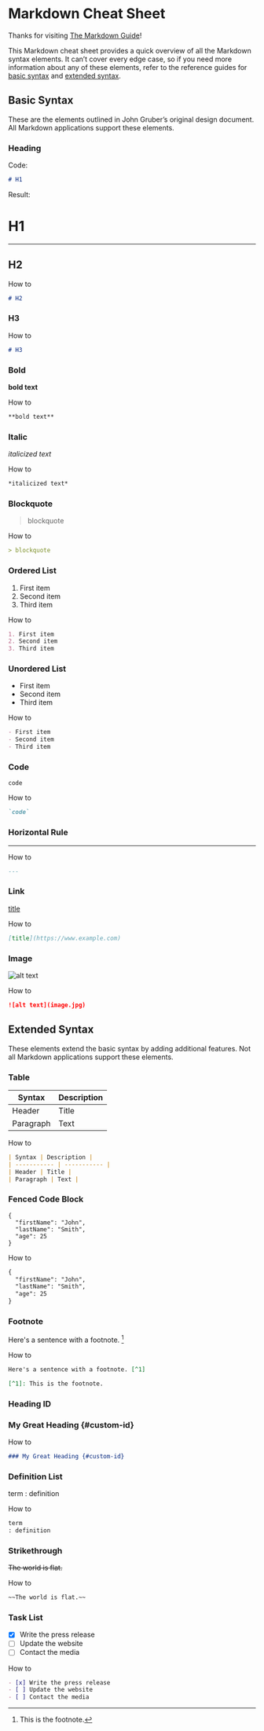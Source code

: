 # Markdown Cheat Sheet

Thanks for visiting [The Markdown Guide](https://www.markdownguide.org)!

This Markdown cheat sheet provides a quick overview of all the Markdown syntax elements. It can’t cover every edge case, so if you need more information about any of these elements, refer to the reference guides for [basic syntax](https://www.markdownguide.org/basic-syntax) and [extended syntax](https://www.markdownguide.org/extended-syntax).

## Basic Syntax

These are the elements outlined in John Gruber’s original design document. All Markdown applications support these elements.

### Heading


Code:
```markdown
# H1
```

Result:
# H1

---
## H2

How to 
```markdown
# H2
```

### H3

How to 
```markdown
# H3
```

### Bold

**bold text**

How to 
```markdown
**bold text**
```

### Italic

*italicized text*

How to 
```markdown
*italicized text*

```
### Blockquote

> blockquote

How to 
```markdown
> blockquote

```

### Ordered List

1. First item
2. Second item
3. Third item

How to 
```markdown
1. First item
2. Second item
3. Third item
```

### Unordered List

- First item
- Second item
- Third item

How to 
```markdown
- First item
- Second item
- Third item
```

### Code

`code`


How to 
```markdown
`code`

```

### Horizontal Rule

---

How to 
```markdown
---

```

### Link

[title](https://www.example.com)

How to 
```markdown
[title](https://www.example.com)

```

### Image

![alt text](image.jpg)

How to 
```markdown
![alt text](image.jpg)

```

## Extended Syntax

These elements extend the basic syntax by adding additional features. Not all Markdown applications support these elements.

### Table

| Syntax | Description |
| ----------- | ----------- |
| Header | Title |
| Paragraph | Text |

How to 
```markdown
| Syntax | Description |
| ----------- | ----------- |
| Header | Title |
| Paragraph | Text |
```

### Fenced Code Block

```
{
  "firstName": "John",
  "lastName": "Smith",
  "age": 25
}
```

How to 
```markdown
{
  "firstName": "John",
  "lastName": "Smith",
  "age": 25
}
```

### Footnote

Here's a sentence with a footnote. [^1]

[^1]: This is the footnote.

How to 
```markdown
Here's a sentence with a footnote. [^1]

[^1]: This is the footnote.

```

### Heading ID

### My Great Heading {#custom-id}

How to 
```markdown
### My Great Heading {#custom-id}

```

### Definition List

term
: definition

How to 
```markdown
term
: definition
```

### Strikethrough

~~The world is flat.~~

How to 
```markdown
~~The world is flat.~~
```

### Task List

- [x] Write the press release
- [ ] Update the website
- [ ] Contact the media

How to 
```markdown
- [x] Write the press release
- [ ] Update the website
- [ ] Contact the media
```
